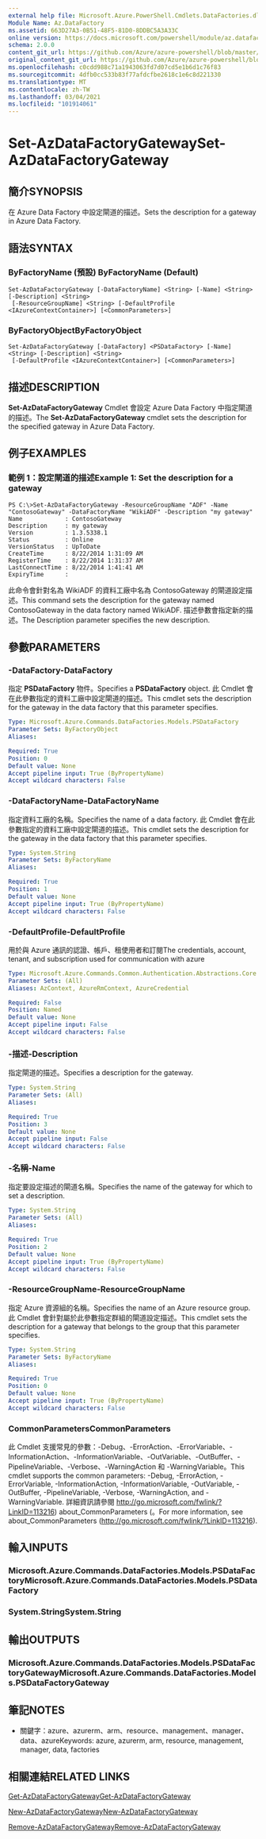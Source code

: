 ```yaml
---
external help file: Microsoft.Azure.PowerShell.Cmdlets.DataFactories.dll-Help.xml
Module Name: Az.DataFactory
ms.assetid: 663D27A3-0B51-48F5-81D0-8DDBC5A3A33C
online version: https://docs.microsoft.com/powershell/module/az.datafactory/set-azdatafactorygateway
schema: 2.0.0
content_git_url: https://github.com/Azure/azure-powershell/blob/master/src/DataFactory/DataFactoryV2/help/Set-AzDataFactoryGateway.md
original_content_git_url: https://github.com/Azure/azure-powershell/blob/master/src/DataFactory/DataFactoryV2/help/Set-AzDataFactoryGateway.md
ms.openlocfilehash: c0cdd988c71a1943063fd7d07cd5e1b6d1c76f83
ms.sourcegitcommit: 4dfb0cc533b83f77afdcfbe2618c1e6c8d221330
ms.translationtype: MT
ms.contentlocale: zh-TW
ms.lasthandoff: 03/04/2021
ms.locfileid: "101914061"
---
```

# <span data-ttu-id="4efa9-101">Set-AzDataFactoryGateway</span><span class="sxs-lookup"><span data-stu-id="4efa9-101">Set-AzDataFactoryGateway</span></span>

## <span data-ttu-id="4efa9-102">簡介</span><span class="sxs-lookup"><span data-stu-id="4efa9-102">SYNOPSIS</span></span>
<span data-ttu-id="4efa9-103">在 Azure Data Factory 中設定閘道的描述。</span><span class="sxs-lookup"><span data-stu-id="4efa9-103">Sets the description for a gateway in Azure Data Factory.</span></span>

## <span data-ttu-id="4efa9-104">語法</span><span class="sxs-lookup"><span data-stu-id="4efa9-104">SYNTAX</span></span>

### <span data-ttu-id="4efa9-105">ByFactoryName (預設) </span><span class="sxs-lookup"><span data-stu-id="4efa9-105">ByFactoryName (Default)</span></span>
```
Set-AzDataFactoryGateway [-DataFactoryName] <String> [-Name] <String> [-Description] <String>
 [-ResourceGroupName] <String> [-DefaultProfile <IAzureContextContainer>] [<CommonParameters>]
```

### <span data-ttu-id="4efa9-106">ByFactoryObject</span><span class="sxs-lookup"><span data-stu-id="4efa9-106">ByFactoryObject</span></span>
```
Set-AzDataFactoryGateway [-DataFactory] <PSDataFactory> [-Name] <String> [-Description] <String>
 [-DefaultProfile <IAzureContextContainer>] [<CommonParameters>]
```

## <span data-ttu-id="4efa9-107">描述</span><span class="sxs-lookup"><span data-stu-id="4efa9-107">DESCRIPTION</span></span>
<span data-ttu-id="4efa9-108">**Set-AzDataFactoryGateway** Cmdlet 會設定 Azure Data Factory 中指定閘道的描述。</span><span class="sxs-lookup"><span data-stu-id="4efa9-108">The **Set-AzDataFactoryGateway** cmdlet sets the description for the specified gateway in Azure Data Factory.</span></span>

## <span data-ttu-id="4efa9-109">例子</span><span class="sxs-lookup"><span data-stu-id="4efa9-109">EXAMPLES</span></span>

### <span data-ttu-id="4efa9-110">範例 1：設定閘道的描述</span><span class="sxs-lookup"><span data-stu-id="4efa9-110">Example 1: Set the description for a gateway</span></span>
```
PS C:\>Set-AzDataFactoryGateway -ResourceGroupName "ADF" -Name "ContosoGateway" -DataFactoryName "WikiADF" -Description "my gateway"
Name            : ContosoGateway
Description     : my gateway
Version         : 1.3.5338.1
Status          : Online
VersionStatus   : UpToDate
CreateTime      : 8/22/2014 1:31:09 AM
RegisterTime    : 8/22/2014 1:31:37 AM
LastConnectTime : 8/22/2014 1:41:41 AM
ExpiryTime      :
```

<span data-ttu-id="4efa9-111">此命令會針對名為 WikiADF 的資料工廠中名為 ContosoGateway 的閘道設定描述。</span><span class="sxs-lookup"><span data-stu-id="4efa9-111">This command sets the description for the gateway named ContosoGateway in the data factory named WikiADF.</span></span>
<span data-ttu-id="4efa9-112">描述參數會指定新的描述。</span><span class="sxs-lookup"><span data-stu-id="4efa9-112">The Description parameter specifies the new description.</span></span>

## <span data-ttu-id="4efa9-113">參數</span><span class="sxs-lookup"><span data-stu-id="4efa9-113">PARAMETERS</span></span>

### <span data-ttu-id="4efa9-114">-DataFactory</span><span class="sxs-lookup"><span data-stu-id="4efa9-114">-DataFactory</span></span>
<span data-ttu-id="4efa9-115">指定 **PSDataFactory** 物件。</span><span class="sxs-lookup"><span data-stu-id="4efa9-115">Specifies a **PSDataFactory** object.</span></span>
<span data-ttu-id="4efa9-116">此 Cmdlet 會在此參數指定的資料工廠中設定閘道的描述。</span><span class="sxs-lookup"><span data-stu-id="4efa9-116">This cmdlet sets the description for the gateway in the data factory that this parameter specifies.</span></span>

```yaml
Type: Microsoft.Azure.Commands.DataFactories.Models.PSDataFactory
Parameter Sets: ByFactoryObject
Aliases:

Required: True
Position: 0
Default value: None
Accept pipeline input: True (ByPropertyName)
Accept wildcard characters: False
```

### <span data-ttu-id="4efa9-117">-DataFactoryName</span><span class="sxs-lookup"><span data-stu-id="4efa9-117">-DataFactoryName</span></span>
<span data-ttu-id="4efa9-118">指定資料工廠的名稱。</span><span class="sxs-lookup"><span data-stu-id="4efa9-118">Specifies the name of a data factory.</span></span>
<span data-ttu-id="4efa9-119">此 Cmdlet 會在此參數指定的資料工廠中設定閘道的描述。</span><span class="sxs-lookup"><span data-stu-id="4efa9-119">This cmdlet sets the description for the gateway in the data factory that this parameter specifies.</span></span>

```yaml
Type: System.String
Parameter Sets: ByFactoryName
Aliases:

Required: True
Position: 1
Default value: None
Accept pipeline input: True (ByPropertyName)
Accept wildcard characters: False
```

### <span data-ttu-id="4efa9-120">-DefaultProfile</span><span class="sxs-lookup"><span data-stu-id="4efa9-120">-DefaultProfile</span></span>
<span data-ttu-id="4efa9-121">用於與 Azure 通訊的認證、帳戶、租使用者和訂閱</span><span class="sxs-lookup"><span data-stu-id="4efa9-121">The credentials, account, tenant, and subscription used for communication with azure</span></span>

```yaml
Type: Microsoft.Azure.Commands.Common.Authentication.Abstractions.Core.IAzureContextContainer
Parameter Sets: (All)
Aliases: AzContext, AzureRmContext, AzureCredential

Required: False
Position: Named
Default value: None
Accept pipeline input: False
Accept wildcard characters: False
```

### <span data-ttu-id="4efa9-122">-描述</span><span class="sxs-lookup"><span data-stu-id="4efa9-122">-Description</span></span>
<span data-ttu-id="4efa9-123">指定閘道的描述。</span><span class="sxs-lookup"><span data-stu-id="4efa9-123">Specifies a description for the gateway.</span></span>

```yaml
Type: System.String
Parameter Sets: (All)
Aliases:

Required: True
Position: 3
Default value: None
Accept pipeline input: False
Accept wildcard characters: False
```

### <span data-ttu-id="4efa9-124">-名稱</span><span class="sxs-lookup"><span data-stu-id="4efa9-124">-Name</span></span>
<span data-ttu-id="4efa9-125">指定要設定描述的閘道名稱。</span><span class="sxs-lookup"><span data-stu-id="4efa9-125">Specifies the name of the gateway for which to set a description.</span></span>

```yaml
Type: System.String
Parameter Sets: (All)
Aliases:

Required: True
Position: 2
Default value: None
Accept pipeline input: True (ByPropertyName)
Accept wildcard characters: False
```

### <span data-ttu-id="4efa9-126">-ResourceGroupName</span><span class="sxs-lookup"><span data-stu-id="4efa9-126">-ResourceGroupName</span></span>
<span data-ttu-id="4efa9-127">指定 Azure 資源組的名稱。</span><span class="sxs-lookup"><span data-stu-id="4efa9-127">Specifies the name of an Azure resource group.</span></span>
<span data-ttu-id="4efa9-128">此 Cmdlet 會針對屬於此參數指定群組的閘道設定描述。</span><span class="sxs-lookup"><span data-stu-id="4efa9-128">This cmdlet sets the description for a gateway that belongs to the group that this parameter specifies.</span></span>

```yaml
Type: System.String
Parameter Sets: ByFactoryName
Aliases:

Required: True
Position: 0
Default value: None
Accept pipeline input: True (ByPropertyName)
Accept wildcard characters: False
```

### <span data-ttu-id="4efa9-129">CommonParameters</span><span class="sxs-lookup"><span data-stu-id="4efa9-129">CommonParameters</span></span>
<span data-ttu-id="4efa9-130">此 Cmdlet 支援常見的參數：-Debug、-ErrorAction、-ErrorVariable、-InformationAction、-InformationVariable、-OutVariable、-OutBuffer、-PipelineVariable、-Verbose、-WarningAction 和 -WarningVariable。</span><span class="sxs-lookup"><span data-stu-id="4efa9-130">This cmdlet supports the common parameters: -Debug, -ErrorAction, -ErrorVariable, -InformationAction, -InformationVariable, -OutVariable, -OutBuffer, -PipelineVariable, -Verbose, -WarningAction, and -WarningVariable.</span></span> <span data-ttu-id="4efa9-131">詳細資訊請參閱 http://go.microsoft.com/fwlink/?LinkID=113216) about_CommonParameters (。</span><span class="sxs-lookup"><span data-stu-id="4efa9-131">For more information, see about_CommonParameters (http://go.microsoft.com/fwlink/?LinkID=113216).</span></span>

## <span data-ttu-id="4efa9-132">輸入</span><span class="sxs-lookup"><span data-stu-id="4efa9-132">INPUTS</span></span>

### <span data-ttu-id="4efa9-133">Microsoft.Azure.Commands.DataFactories.Models.PSDataFactory</span><span class="sxs-lookup"><span data-stu-id="4efa9-133">Microsoft.Azure.Commands.DataFactories.Models.PSDataFactory</span></span>

### <span data-ttu-id="4efa9-134">System.String</span><span class="sxs-lookup"><span data-stu-id="4efa9-134">System.String</span></span>

## <span data-ttu-id="4efa9-135">輸出</span><span class="sxs-lookup"><span data-stu-id="4efa9-135">OUTPUTS</span></span>

### <span data-ttu-id="4efa9-136">Microsoft.Azure.Commands.DataFactories.Models.PSDataFactoryGateway</span><span class="sxs-lookup"><span data-stu-id="4efa9-136">Microsoft.Azure.Commands.DataFactories.Models.PSDataFactoryGateway</span></span>

## <span data-ttu-id="4efa9-137">筆記</span><span class="sxs-lookup"><span data-stu-id="4efa9-137">NOTES</span></span>
* <span data-ttu-id="4efa9-138">關鍵字：azure、azurerm、arm、resource、management、manager、data、azure</span><span class="sxs-lookup"><span data-stu-id="4efa9-138">Keywords: azure, azurerm, arm, resource, management, manager, data, factories</span></span>

## <span data-ttu-id="4efa9-139">相關連結</span><span class="sxs-lookup"><span data-stu-id="4efa9-139">RELATED LINKS</span></span>

[<span data-ttu-id="4efa9-140">Get-AzDataFactoryGateway</span><span class="sxs-lookup"><span data-stu-id="4efa9-140">Get-AzDataFactoryGateway</span></span>](./Get-AzDataFactoryGateway.md)

[<span data-ttu-id="4efa9-141">New-AzDataFactoryGateway</span><span class="sxs-lookup"><span data-stu-id="4efa9-141">New-AzDataFactoryGateway</span></span>](./New-AzDataFactoryGateway.md)

[<span data-ttu-id="4efa9-142">Remove-AzDataFactoryGateway</span><span class="sxs-lookup"><span data-stu-id="4efa9-142">Remove-AzDataFactoryGateway</span></span>](./Remove-AzDataFactoryGateway.md)


